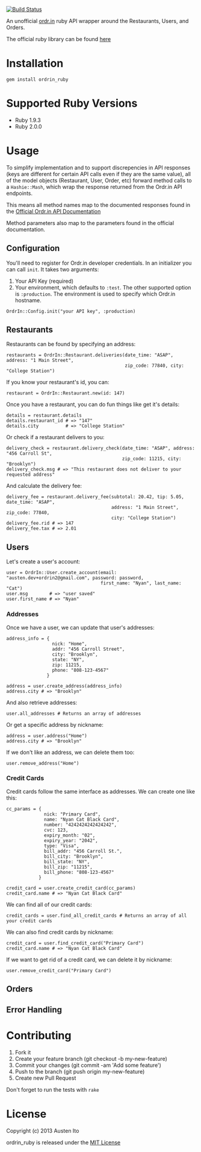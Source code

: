 [![Build Status](https://travis-ci.org/austenito/ordrin_ruby.png?branch=master)](https://travis-ci.org/austenito/ordrin_ruby)

An unofficial [ordr.in](http://ordr.in/) ruby API wrapper around the Restaurants, Users, and Orders.

The official ruby library can be found [here](https://github.com/ordrin/api-ruby)

# Installation

```
gem install ordrin_ruby
```

# Supported Ruby Versions

* Ruby 1.9.3
* Ruby 2.0.0

# Usage

To simplify implementation and to support discrepencies in API responses (keys are different for certain API calls even if they are the same value), all of the model objects (Restaurant, User, Order, etc) forward method
calls to a `Hashie::Mash`, which wrap the response returned from the Ordr.in API endpoints. 

This means all method names map to the documented responses found in the [Official Ordr.in API Documentation](https://hackfood.ordr.in/docs)

Method parameters also map to the parameters found in the official documentation.

## Configuration

You'll need to register for Ordr.in developer credentials. In an initializer you can call `init`. It takes two arguments:

1. Your API Key (required)
2. Your environment, which defaults to `:test`. The other supported option is `:production`. The environment is used to specify which Ordr.in hostname.

```
OrdrIn::Config.init("your API key", :production)
```

## Restaurants

Restaurants can be found by specifying an address:

```
restaurants = OrdrIn::Restaurant.deliveries(date_time: "ASAP", address: "1 Main Street", 
                                            zip_code: 77840, city: "College Station")
```

If you know your restaurant's id, you can:

```
restaurant = OrdrIn::Restaurant.new(id: 147)
```

Once you have a restaurant, you can do fun things like get it's details:

```
details = restaurant.details
details.restaurant_id # => "147"
details.city          # => "College Station"
```

Or check if a restaurant delivers to you:

```
delivery_check = restaurant.delivery_check(date_time: "ASAP", address: "456 Carroll St",
                                           zip_code: 11215, city: "Brooklyn")
delivery_check.msg # => "This restaurant does not deliver to your requested address"
```

And calculate the delivery fee:

```
delivery_fee = restaurant.delivery_fee(subtotal: 20.42, tip: 5.05, date_time: "ASAP",
                                       address: "1 Main Street", zip_code: 77840, 
                                       city: "College Station")
delivery_fee.rid # => 147
delivery_fee.tax # => 2.01
```

## Users

Let's create a user's account:

```
user = OrdrIn::User.create_account(email: "austen.dev+ordrin2@gmail.com", password: password,
                                   first_name: "Nyan", last_name: "Cat")
user.msg        # => "user saved"
user.first_name # => "Nyan"
```

### Addresses

Once we have a user, we can update that user's addresses:

```
address_info = { 
                 nick: "Home",
                 addr: "456 Carroll Street",
                 city: "Brooklyn",
                 state: "NY",
                 zip: 11215,
                 phone: "808-123-4567"
               }

address = user.create_address(address_info)
address.city # => "Brooklyn"
```

And also retrieve addresses:

```
user.all_addresses # Returns an array of addresses
```

Or get a specific address by nickname:

```
address = user.address("Home")
address.city # => "Brooklyn"
```

If we don't like an address, we can delete them too:

```
user.remove_address("Home")
```

### Credit Cards

Credit cards follow the same interface as addresses. We can create one like this:

```
cc_params = {
              nick: "Primary Card",
              name: "Nyan Cat Black Card",
              number: "4242424242424242",
              cvc: 123,
              expiry_month: "02",
              expiry_year: "2042",
              type: "Visa",
              bill_addr: "456 Carroll St.",
              bill_city: "Brooklyn",
              bill_state: "NY",
              bill_zip: "11215",
              bill_phone: "808-123-4567"
            }
            
credit_card = user.create_credit_card(cc_params)
credit_card.name # => "Nyan Cat Black Card"
```

We can find all of our credit cards:

```
credit_cards = user.find_all_credit_cards # Returns an array of all your credit cards
```

We can also find credit cards by nickname:

```
credit_card = user.find_credit_card("Primary Card")
credit_card.name # => "Nyan Cat Black Card"
```

If we want to get rid of a credit card, we can delete it by nickname:

```
user.remove_credit_card("Primary Card")
```


## Orders

## Error Handling

# Contributing

1. Fork it
2. Create your feature branch (git checkout -b my-new-feature)
3. Commit your changes (git commit -am 'Add some feature')
4. Push to the branch (git push origin my-new-feature)
5. Create new Pull Request

Don't forget to run the tests with `rake`

# License

Copyright (c) 2013 Austen Ito

ordrin_ruby is released under the [MIT License][4]

[4]: http://opensource.org/licenses/MIT
